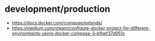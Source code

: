 # development/production
- https://docs.docker.com/compose/extends/
- https://medium.com/vteam/configure-docker-project-for-different-environments-using-docker-compose-3-bfbef37d951c


